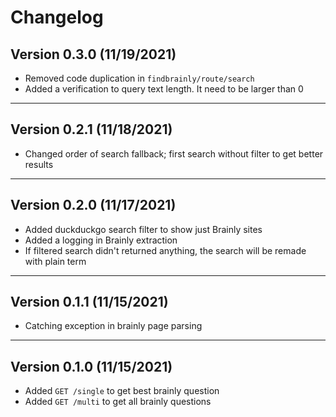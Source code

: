 # Changelog

## Version 0.3.0 (11/19/2021)

- Removed code duplication in `findbrainly/route/search`
- Added a verification to query text length. It need to be larger than 0

---

## Version 0.2.1 (11/18/2021)

- Changed order of search fallback; first search without filter to get better results

---

## Version 0.2.0 (11/17/2021)

- Added duckduckgo search filter to show just Brainly sites
- Added a logging in Brainly extraction
- If filtered search didn't returned anything, the search will be remade with plain term

---

## Version 0.1.1 (11/15/2021)

- Catching exception in brainly page parsing

---

## Version 0.1.0 (11/15/2021)

- Added `GET /single` to get best brainly question
- Added `GET /multi` to get all brainly questions
